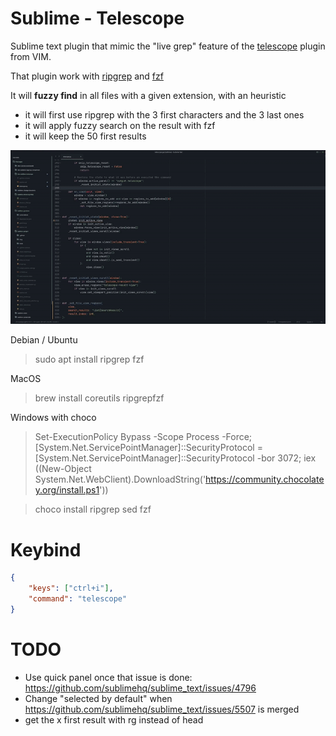 # Sublime - Telescope
Sublime text plugin that mimic the "live grep" feature of the [telescope](https://github.com/nvim-telescope/telescope.nvim) plugin from VIM.

That plugin work with [ripgrep](https://github.com/BurntSushi/ripgrep) and [fzf](https://github.com/junegunn/fzf)

It will **fuzzy find** in all files with a given extension, with an heuristic
- it will first use ripgrep with the 3 first characters and the 3 last ones
- it will apply fuzzy search on the result with fzf
- it will keep the 50 first results

<p align="center">
  <img src="img/demo.gif">
</p>

Debian / Ubuntu
> sudo apt install ripgrep fzf

MacOS
> brew install coreutils ripgrepfzf

Windows with choco
>  Set-ExecutionPolicy Bypass -Scope Process -Force; [System.Net.ServicePointManager]::SecurityProtocol = [System.Net.ServicePointManager]::SecurityProtocol -bor 3072; iex ((New-Object System.Net.WebClient).DownloadString('https://community.chocolatey.org/install.ps1'))

> choco install ripgrep sed fzf

# Keybind
```json
{
    "keys": ["ctrl+i"],
    "command": "telescope"
}
```

# TODO
- Use quick panel once that issue is done: https://github.com/sublimehq/sublime_text/issues/4796
- Change "selected by default" when https://github.com/sublimehq/sublime_text/issues/5507 is merged
- get the x first result with rg instead of head
